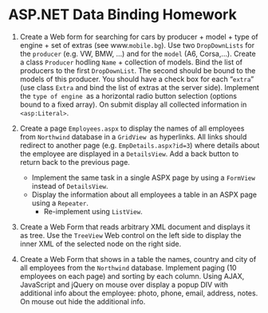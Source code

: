 # ASP.NET Data Binding Homework

1. Create a Web form for searching for cars by producer + model + type of engine + set of extras (see www.`mobile.bg`). Use two `DropDownLists` for the `producer` (e.g. VW, BMW, …) and for the `model` (A6, Corsa,…). Create a class `Producer` hodling `Name` + collection of models. Bind the list of producers to the first `DropDownList`. The second should be bound to the models of this producer. You should have a check box for each “`extra`” (use class `Extra` and bind the list of extras at the server side). Implement the `type of engine `as a horizontal radio button selection (options bound to a fixed array). On submit display all collected information in `<asp:Literal>`.
1. Create a page `Employees.aspx` to display the names of all employees from `Northwind` database in a `GridView `as hyperlinks. All links should redirect to another page (e.g. `EmpDetails.aspx?id=3`) where details about the employee are displayed in a `DetailsView`. Add a back button to return back to the previous page.
    - Implement the same task in a single ASPX page by using a `FormView` instead of `DetailsView`.
    - Display the information about all employees a table in an ASPX page using a `Repeater`.
        - Re-implement using `ListView`.

1. Create a Web Form that reads arbitrary XML document and displays it as tree. Use the `TreeView` Web control on the left side to display the inner XML of the selected node on the right side.
1. Create a Web Form that shows in a table the names, country and city of all employees from the `Northwind` database. Implement paging (10 employees on each page) and sorting by each column. Using AJAX, JavaScript and jQuery on mouse over display a popup DIV with additional info about the employee: photo, phone, email, address, notes. On mouse out hide the additional info.